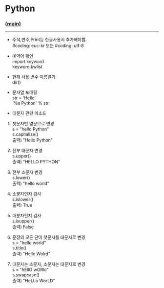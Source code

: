 # Python
### [(main)](/readme.md) 
* * *
- 주석,변수,Print등 한글사용시 추가해야함.  
#coding: euc-kr  또는 #coding: utf-8  
  
- 예약어 확인  
import keyword  
keyword.kwlist  
  
- 현재 사용 변수 이름알기  
dir()  
  
- 문자열 포매팅  
str = 'Hello'  
'%s Python' % str  
  
- 대문자 관련 메소드  
1. 첫문자만 영문으로 변경  
s = "hello Python"  
s.capitalize()  
출력) "Hello Python"  
  
2. 전부 대문자 변경  
s.upper()  
출력) "HELLO PYTHON"  
  
3. 전부 소문자 변경  
s.lower()  
출력) "hello world"  
  
4. 소문자인지 검사  
s.islower()  
출력) True  
  
5. 대분자인지 검사  
s.isupper()  
출력) False  
  
6. 문장의 모든 단어 첫문자를 대문자로 변경  
s = "hello world"  
s.title()  
출력) "Hello Wolrd"  
  
7. 대문자는 소문자, 소문자는 대문자로 변경  
s = "hEllO wORld"  
s.swapcase()  
출력) "HeLLo WorLD"  
  
